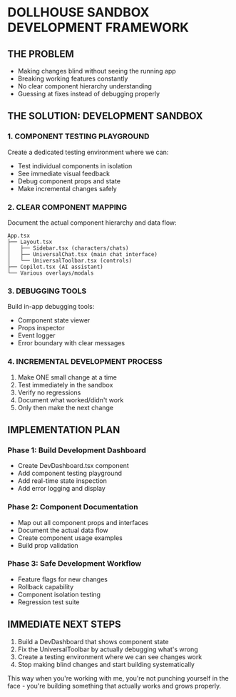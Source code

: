 # DOLLHOUSE SANDBOX DEVELOPMENT FRAMEWORK

## THE PROBLEM
- Making changes blind without seeing the running app
- Breaking working features constantly  
- No clear component hierarchy understanding
- Guessing at fixes instead of debugging properly

## THE SOLUTION: DEVELOPMENT SANDBOX

### 1. COMPONENT TESTING PLAYGROUND
Create a dedicated testing environment where we can:
- Test individual components in isolation
- See immediate visual feedback
- Debug component props and state
- Make incremental changes safely

### 2. CLEAR COMPONENT MAPPING
Document the actual component hierarchy and data flow:
```
App.tsx
├── Layout.tsx
│   ├── Sidebar.tsx (characters/chats)
│   ├── UniversalChat.tsx (main chat interface)
│   └── UniversalToolbar.tsx (controls)
├── Copilot.tsx (AI assistant)
└── Various overlays/modals
```

### 3. DEBUGGING TOOLS
Build in-app debugging tools:
- Component state viewer
- Props inspector  
- Event logger
- Error boundary with clear messages

### 4. INCREMENTAL DEVELOPMENT PROCESS
1. Make ONE small change at a time
2. Test immediately in the sandbox
3. Verify no regressions
4. Document what worked/didn't work
5. Only then make the next change

## IMPLEMENTATION PLAN

### Phase 1: Build Development Dashboard
- Create DevDashboard.tsx component
- Add component testing playground
- Add real-time state inspection
- Add error logging and display

### Phase 2: Component Documentation
- Map out all component props and interfaces
- Document the actual data flow
- Create component usage examples
- Build prop validation

### Phase 3: Safe Development Workflow
- Feature flags for new changes
- Rollback capability
- Component isolation testing
- Regression test suite

## IMMEDIATE NEXT STEPS
1. Build a DevDashboard that shows component state
2. Fix the UniversalToolbar by actually debugging what's wrong
3. Create a testing environment where we can see changes work
4. Stop making blind changes and start building systematically

This way when you're working with me, you're not punching yourself in the face - you're building something that actually works and grows properly.